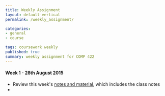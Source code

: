 ```yaml
---
title: Weekly Assignment
layout: default-vertical
permalink: /weekly_assignment/

categories:
- general
- course

tags: coursework weekly
published: true
summary: weekly assignment for COMP 422
---
```


#### Week 1 - 28th August 2015

* Review this week's [notes and material](/notes), which includes the class notes
* 
